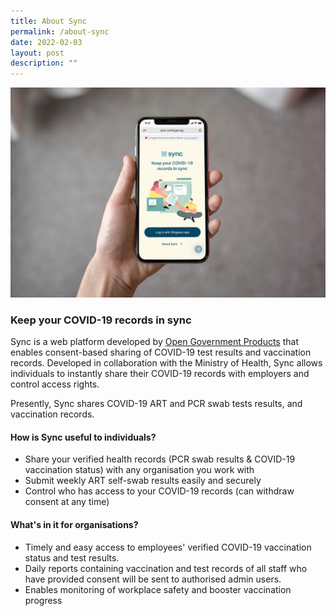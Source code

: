 ```yaml
---
title: About Sync
permalink: /about-sync
date: 2022-02-03
layout: post
description: ""
---
```

![](/images/iPhoneX_In_Hand_MockupsForFree2.jpg)

### **Keep your COVID-19 records in sync**
Sync is a web platform developed by [Open Government Products](https://www.open.gov.sg/) that enables consent-based sharing of COVID-19 test results and vaccination records. Developed in collaboration with the Ministry of Health, Sync allows individuals to instantly share their COVID-19 records with employers and control access rights.

Presently, Sync shares COVID-19 ART and PCR swab tests results, and vaccination records.

#### **How is Sync useful to individuals?** 
* Share your verified health records (PCR swab results & COVID-19 vaccination status) with any organisation you work with
* Submit weekly ART self-swab results easily and securely
* Control who has access to your COVID-19 records (can withdraw consent at any time)


#### **What's in it for organisations?** 
* Timely and easy access to employees' verified COVID-19 vaccination status and test results.
* Daily reports containing vaccination and test records of all staff who have provided consent will be sent to authorised admin users. 
* Enables monitoring of workplace safety and booster vaccination progress